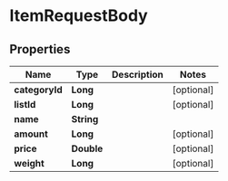 

# ItemRequestBody


## Properties

| Name | Type | Description | Notes |
|------------ | ------------- | ------------- | -------------|
|**categoryId** | **Long** |  |  [optional] |
|**listId** | **Long** |  |  [optional] |
|**name** | **String** |  |  |
|**amount** | **Long** |  |  [optional] |
|**price** | **Double** |  |  [optional] |
|**weight** | **Long** |  |  [optional] |



